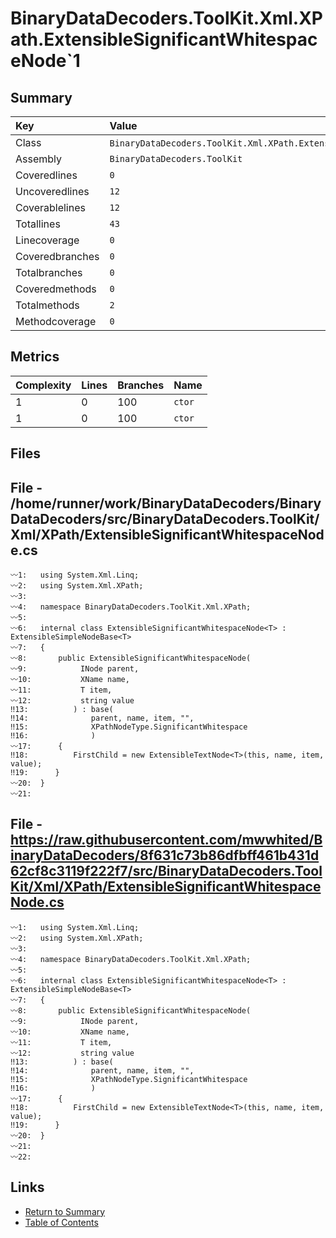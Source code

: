 ﻿# BinaryDataDecoders.ToolKit.Xml.XPath.ExtensibleSignificantWhitespaceNode`1

## Summary

| Key             | Value                                                                        |
| :-------------- | :--------------------------------------------------------------------------- |
| Class           | `BinaryDataDecoders.ToolKit.Xml.XPath.ExtensibleSignificantWhitespaceNode`1` |
| Assembly        | `BinaryDataDecoders.ToolKit`                                                 |
| Coveredlines    | `0`                                                                          |
| Uncoveredlines  | `12`                                                                         |
| Coverablelines  | `12`                                                                         |
| Totallines      | `43`                                                                         |
| Linecoverage    | `0`                                                                          |
| Coveredbranches | `0`                                                                          |
| Totalbranches   | `0`                                                                          |
| Coveredmethods  | `0`                                                                          |
| Totalmethods    | `2`                                                                          |
| Methodcoverage  | `0`                                                                          |

## Metrics

| Complexity | Lines | Branches | Name    |
| :--------- | :---- | :------- | :------ |
| 1          | 0     | 100      | `ctor`  |
| 1          | 0     | 100      | `ctor`  |

## Files

## File - /home/runner/work/BinaryDataDecoders/BinaryDataDecoders/src/BinaryDataDecoders.ToolKit/Xml/XPath/ExtensibleSignificantWhitespaceNode.cs

```CSharp
〰1:   using System.Xml.Linq;
〰2:   using System.Xml.XPath;
〰3:   
〰4:   namespace BinaryDataDecoders.ToolKit.Xml.XPath;
〰5:   
〰6:   internal class ExtensibleSignificantWhitespaceNode<T> : ExtensibleSimpleNodeBase<T>
〰7:   {
〰8:       public ExtensibleSignificantWhitespaceNode(
〰9:            INode parent,
〰10:           XName name,
〰11:           T item,
〰12:           string value
‼13:          ) : base(
‼14:              parent, name, item, "",
‼15:              XPathNodeType.SignificantWhitespace
‼16:              )
〰17:      {
‼18:          FirstChild = new ExtensibleTextNode<T>(this, name, item, value);
‼19:      }
〰20:  }
〰21:  
```

## File - https://raw.githubusercontent.com/mwwhited/BinaryDataDecoders/8f631c73b86dfbff461b431d62cf8c3119f222f7/src/BinaryDataDecoders.ToolKit/Xml/XPath/ExtensibleSignificantWhitespaceNode.cs

```CSharp
〰1:   using System.Xml.Linq;
〰2:   using System.Xml.XPath;
〰3:   
〰4:   namespace BinaryDataDecoders.ToolKit.Xml.XPath;
〰5:   
〰6:   internal class ExtensibleSignificantWhitespaceNode<T> : ExtensibleSimpleNodeBase<T>
〰7:   {
〰8:       public ExtensibleSignificantWhitespaceNode(
〰9:            INode parent,
〰10:           XName name,
〰11:           T item,
〰12:           string value
‼13:          ) : base(
‼14:              parent, name, item, "",
‼15:              XPathNodeType.SignificantWhitespace
‼16:              )
〰17:      {
‼18:          FirstChild = new ExtensibleTextNode<T>(this, name, item, value);
‼19:      }
〰20:  }
〰21:  
〰22:  
```

## Links

* [Return to Summary](Summary.md)
* [Table of Contents](../TOC.md)

